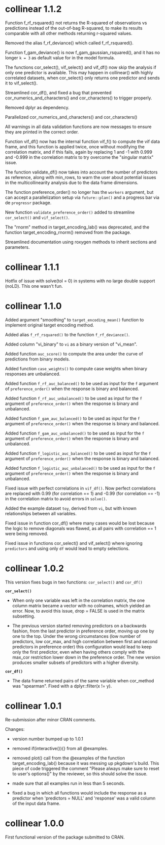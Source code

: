 # collinear 1.1.2

Function f_rf_rsquared() not returns the R-squared of observations vs predictions instead of the out-of-bag R-squared, to make its results comparable with all other methods returning r-squared values.

Removed the alias f_rf_deviance() which called f_rf_rsquared().

Function f_gam_deviance() is now f_gam_gaussian_rsquared(), and it has no longer `k = 3` as default value for in the model formula.

The functions cor_select(), vif_select() and vif_df() now skip the analysis if only one predictor is available. This may happen in collinear() with highly correlated datasets, when cor_select() only returns one predictor and sends it to vif_select().

Streamlined cor_df(), and fixed a bug that prevented cor_numerics_and_characters() and cor_characters() to trigger properly.

Removed dplyr as dependency.

Parallelized cor_numerics_and_characters() and cor_characters()

All warnings in all data validation functions are now messages to ensure they are printed in the correct order.

Function vif_df() now has the internal function vif_f() to compute the vif data frame, and this function is applied twice, once without modifying the correlation matrix, and if this fails, again by replacing 1 and -1 with 0.999 and -0.999 in the correlation matrix to try overcome the "singular matrix" issue.

The function validate_df() now takes into account the number of predictors as reference, along with min_rows, to warn the user about potential issues in the multicollinearity analysis due to the data frame dimensions.

The function preference_order() no longer has the `workers` argument, but can accept a parallelization setup via `future::plan()` and a progress bar via de `progressr` package.

New function `validate_preference_order()` added to streamline `cor_select()` and `vif_select()`.

The "rnorm" method in target_encoding_lab() was deprecated, and the function target_encoding_rnorm() removed from the package.

Streamlined documentation using roxygen methods to inherit sections and parameters.

# collinear 1.1.1

Hotfix of issue with solve(tol = 0) in systems with no large double support (noLD). This one wasn't fun.

# collinear 1.1.0

Added argument "smoothing" to `target_encoding_mean()` function to implement original target encoding method.

Added alias `f_rf_rsquared()` to the function `f_rf_deviance()`.

Added column "vi_binary" to `vi` as a binary version of "vi_mean".

Added function `auc_score()` to compute the area under the curve of predictions from binary models. 

Added function `case_weights()` to compute case weights when binary responses are unbalanced.

Added function `f_rf_auc_balanced()` to be used as input for the `f` argument of `preference_order()` when the response is binary and balanced.

Added function `f_rf_auc_unbalanced()` to be used as input for the `f` argument of `preference_order()` when the response is binary and unbalanced.

Added function `f_gam_auc_balanced()` to be used as input for the `f` argument of `preference_order()` when the response is binary and balanced.

Added function `f_gam_auc_unbalanced()` to be used as input for the `f` argument of `preference_order()` when the response is binary and unbalanced.

Added function `f_logistic_auc_balanced()` to be used as input for the `f` argument of `preference_order()` when the response is binary and balanced.

Added function `f_logistic_auc_unbalanced()` to be used as input for the `f` argument of `preference_order()` when the response is binary and unbalanced.

Fixed issue with perfect correlations in `vif_df()`. Now perfect correlations are replaced with 0.99 (for correlation == 1) and -0.99 (for correlation == -1) in the correlation matrix to avoid errors in `solve()`.

Added the example dataset `toy`, derived from `vi`, but with known relationships between all variables.

Fixed issue in function cor_df() where many cases would be lost because the logic to remove diagonals was flawed, as all pairs with correlation == 1 were being removed.

Fixed issue in functions cor_select() and vif_select() where ignoring `predictors` and using only `df` would lead to empty selections.

# collinear 1.0.2

This version fixes bugs in two functions: `cor_select()` and `cor_df()`

**`cor_select()`**

  + When only one variable was left in the correlation matrix, the one column matrix became a vector with no colnames, which yielded an error. Now, to avoid this issue, drop = FALSE is used in the matrix subsetting.

  + The previous version started removing predictors on a backwards fashion, from the last predictor in preference order, moving up one by one to the top. Under the wrong circumstances (low number of predictors, low cor_max, and high correlation between first and second predictors in preference order) this configuration would lead to keep only the first predictor, even when having others comply with the max_cor restriction lower down in the preference order. The new version produces smaller subsets of predictors with a higher diversity.

**`cor_df()`**

  + The data frame returned pairs of the same variable when cor_method was "spearman". Fixed with a dplyr::filter(x != y).


# collinear 1.0.1

Re-submission after minor CRAN comments.

Changes:

- version number bumped up to 1.0.1

- removed if(interactive()){} from all @examples.

- removed plot() call from the @examples of the function target_encoding_lab() because it was messing up pkgdown's build. This piece of code triggered the comment "Please always make sure to reset to user's options()" by the reviewer, so this should solve the issue.

- made sure that all examples run in less than 5 seconds.

- fixed a bug in which all functions would include the response as a predictor when 'predictors = NULL' and 'response' was a valid column of the input data frame.

# collinear 1.0.0

First functional version of the package submitted to CRAN.
